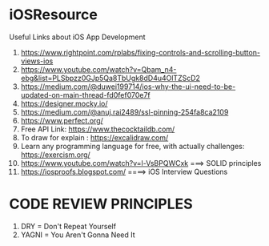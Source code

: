 # iOSResource
Useful Links about iOS App Development


1. https://www.rightpoint.com/rplabs/fixing-controls-and-scrolling-button-views-ios
2. https://www.youtube.com/watch?v=Qbam_n4-ebg&list=PLSbpzz0GJp5Qa8TbUgk8dD4u4OlTZScD2
3. https://medium.com/@duwei199714/ios-why-the-ui-need-to-be-updated-on-main-thread-fd0fef070e7f
4. https://designer.mocky.io/
5. https://medium.com/@anuj.rai2489/ssl-pinning-254fa8ca2109
6. https://www.perfect.org/
7. Free API Link: https://www.thecocktaildb.com/
8. To draw for explain : https://excalidraw.com/
9. Learn any programming language for free, with actually challenges: https://exercism.org/
10. https://www.youtube.com/watch?v=l-VsBPQWCxk ===> SOLID principles
11. https://iosproofs.blogspot.com/ ====> iOS Interview Questions

# CODE REVIEW PRINCIPLES
1. DRY = Don't Repeat Yourself
2. YAGNI = You Aren't Gonna Need It
